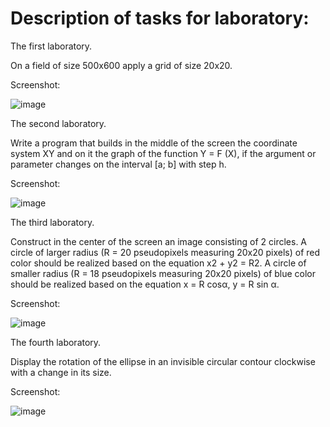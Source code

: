 # Description of tasks for laboratory:

The first laboratory.

On a field of size 500x600 apply a grid of size 20x20.

Screenshot:

![image](https://user-images.githubusercontent.com/57871748/137871837-f5a28fb6-0e63-430d-a60e-b1a72241abfe.png)


The second laboratory.

Write a program that builds in the middle of the screen the coordinate 
system XY and on it the graph of the function Y = F (X), if the argument or parameter changes on the interval [a; b] with step h.

Screenshot:

![image](https://user-images.githubusercontent.com/57871748/137872051-bff55944-0dd7-47a2-93c7-90f0fd2f1560.png)


The third laboratory.

Construct in the center of the screen an image consisting of 2 circles. A circle of larger radius (R = 20 pseudopixels measuring 20x20 pixels) of red color should be realized based on the equation x2 + y2 = R2. A circle of smaller radius (R = 18 pseudopixels measuring 20x20 pixels) of blue color should be realized based on the equation x = R cosα, y = R sin α.

Screenshot:

![image](https://user-images.githubusercontent.com/57871748/137871606-05537fcf-4198-463f-94c7-8f72bba55817.png)


The fourth laboratory.

Display the rotation of the ellipse in an invisible circular contour clockwise with a change in its size.

Screenshot:

![image](https://user-images.githubusercontent.com/57871748/137872223-44c1d822-cf21-4784-a370-1a3021ff9c89.png)


